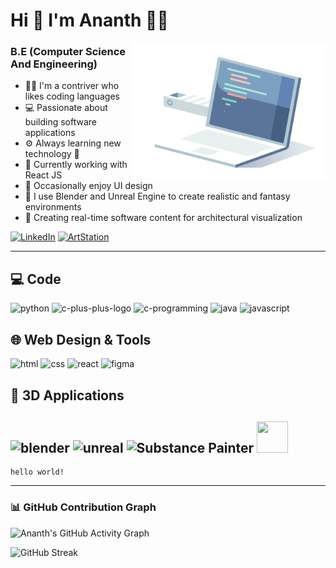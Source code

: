 # Hi 👋 I'm Ananth 👩‍💻

<img align="right" height="220" width="310" src="https://github.com/Ananth002/ICONS/blob/14ecce43908f11d8f5ddd5041c537829d3e65503/animate-1.gif"/>

### B.E (Computer Science And Engineering)

- 🐱‍👤 I'm a contriver who likes coding languages  
- 💻 Passionate about building software applications  
- ⚙ Always learning new technology 🔧  
- 🎇 Currently working with React JS  
- 📲 Occasionally enjoy UI design  
- 🌟 I use Blender and Unreal Engine to create realistic and fantasy environments  
- 🌌 Creating real-time software content for architectural visualization  

[![LinkedIn](https://img.shields.io/badge/LinkedIn-0077B5?style=for-the-badge&logo=linkedin&logoColor=white)](https://www.linkedin.com/in/ananth-j-aj/)
[![ArtStation](https://img.shields.io/badge/ArtStation-13AFF0?style=for-the-badge&logo=artstation&logoColor=white)](https://www.artstation.com/ananth_aj)

---

## 💻 Code  
<img width="50" height="50" src="https://img.icons8.com/fluency/48/python.png" alt="python"/> <img width="50" height="50" src="https://img.icons8.com/color/48/c-plus-plus-logo.png" alt="c-plus-plus-logo"/> <img width="50" height="50" src="https://img.icons8.com/color/48/c-programming.png" alt="c-programming"/> <img width="50" height="50" src="https://img.icons8.com/color/48/java-coffee-cup-logo.png" alt="java"/> <img width="50" height="50" src="https://img.icons8.com/color/48/javascript--v1.png" alt="javascript"/>

## 🌐 Web Design & Tools  
<img width="50" height="50" src="https://img.icons8.com/color/48/html-5.png" alt="html"/> <img width="50" height="50" src="https://img.icons8.com/color/48/css3.png" alt="css"/> <img width="50" height="50" src="https://img.icons8.com/color/48/react-native.png" alt="react"/> <img width="50" height="50" src="https://img.icons8.com/color/48/figma--v1.png" alt="figma"/>

## 🎨 3D Applications  
<img width="50" height="50" src="https://img.icons8.com/fluency/48/blender-3d.png" alt="blender"/> <img width="50" height="50" src="https://img.icons8.com/color/48/unreal-engine.png" alt="unreal"/>
<img width="50" height="50" alt="Substance Painter" src="https://img.icons8.com/nolan/50/substance-painter.png" alt="substance-painter"/> <img width="50" height="50" src="https://icon-library.com/images/3ds-max-icon/3ds-max-icon-8.jpg"/>
---

```
hello world!
```

---

### 📊 GitHub Contribution Graph

![Ananth's GitHub Activity Graph](https://github-readme-activity-graph.vercel.app/graph?username=Ananth002&theme=github-compact)

![GitHub Streak](https://streak-stats.demolab.com?user=Ananth002&theme=dark)

